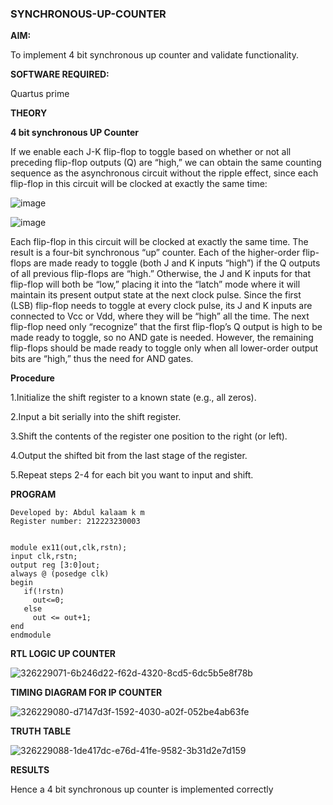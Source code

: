### SYNCHRONOUS-UP-COUNTER

**AIM:**

To implement 4 bit synchronous up counter and validate functionality.

**SOFTWARE REQUIRED:**

Quartus prime

**THEORY**

**4 bit synchronous UP Counter**

If we enable each J-K flip-flop to toggle based on whether or not all preceding flip-flop outputs (Q) are “high,” we can obtain the same counting sequence as the asynchronous circuit without the ripple effect, since each flip-flop in this circuit will be clocked at exactly the same time:

![image](https://github.com/naavaneetha/SYNCHRONOUS-UP-COUNTER/assets/154305477/d5db3fa0-e413-404c-b80e-b2f39d82e7e8)


![image](https://github.com/naavaneetha/SYNCHRONOUS-UP-COUNTER/assets/154305477/52cb61eb-d04b-442d-810c-31185a68410b)

Each flip-flop in this circuit will be clocked at exactly the same time.
The result is a four-bit synchronous “up” counter. Each of the higher-order flip-flops are made ready to toggle (both J and K inputs “high”) if the Q outputs of all previous flip-flops are “high.”
Otherwise, the J and K inputs for that flip-flop will both be “low,” placing it into the “latch” mode where it will maintain its present output state at the next clock pulse.
Since the first (LSB) flip-flop needs to toggle at every clock pulse, its J and K inputs are connected to Vcc or Vdd, where they will be “high” all the time.
The next flip-flop need only “recognize” that the first flip-flop’s Q output is high to be made ready to toggle, so no AND gate is needed.
However, the remaining flip-flops should be made ready to toggle only when all lower-order output bits are “high,” thus the need for AND gates.

**Procedure**

1.Initialize the shift register to a known state (e.g., all zeros).

2.Input a bit serially into the shift register.

3.Shift the contents of the register one position to the right (or left).

4.Output the shifted bit from the last stage of the register.

5.Repeat steps 2-4 for each bit you want to input and shift.

**PROGRAM**
~~~
Developed by: Abdul kalaam k m
Register number: 212223230003


module ex11(out,clk,rstn);
input clk,rstn;
output reg [3:0]out;
always @ (posedge clk)
begin
   if(!rstn)
     out<=0;
   else 
     out <= out+1;
end
endmodule
~~~

**RTL LOGIC UP COUNTER**

![326229071-6b246d22-f62d-4320-8cd5-6dc5b5e8f78b](https://github.com/23013633/SYNCHRONOUS-UP-COUNTER/assets/150005961/9c234758-ad41-4cff-8331-852aae13250d)

**TIMING DIAGRAM FOR IP COUNTER**

![326229080-d7147d3f-1592-4030-a02f-052be4ab63fe](https://github.com/23013633/SYNCHRONOUS-UP-COUNTER/assets/150005961/b69e934e-4727-408d-9102-38feb8022301)

**TRUTH TABLE**

![326229088-1de417dc-e76d-41fe-9582-3b31d2e7d159](https://github.com/23013633/SYNCHRONOUS-UP-COUNTER/assets/150005961/0522951f-aecc-4ddc-80c1-6c549978dc8f)

**RESULTS**

Hence a 4 bit synchronous up counter is implemented correctly
